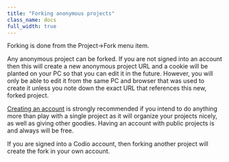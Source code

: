 ```yaml
---
title: "Forking anonymous projects"
class_name: docs
full_width: true
---
```


Forking is done from the Project->Fork menu item.

Any anonymous project can be forked. If you are not signed into an account then this will create a new anonymous project URL and a cookie will be planted on your PC so that you can edit it in the future. However, you will only be able to edit it from the same PC and browser that was used to create it unless you note down the exact URL that references this new, forked project.

[Creating an account](/docs/signup/) is strongly recommended if you intend to do anything more than play with a single project as it will organize your projects nicely, as well as giving other goodies. Having an account with public projects is and always will be free.

If you are signed into a Codio account, then forking another project will create the fork in your own account.

